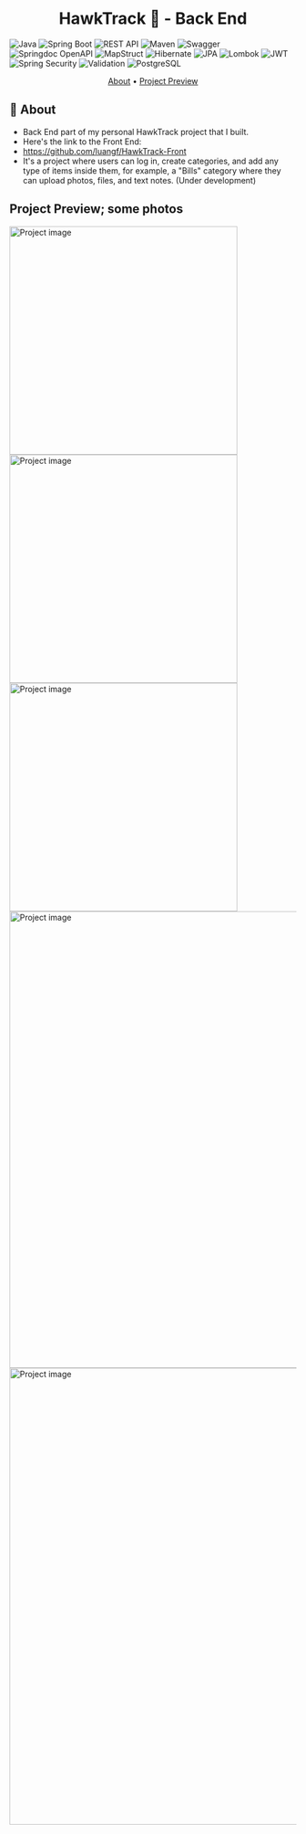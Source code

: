 <h1 align="center" style="font-weight: bold;">HawkTrack 🦅 - Back End</h1>

![Java](https://img.shields.io/badge/java-%23ED8B00.svg?style=for-the-badge&logo=openjdk&logoColor=white)
![Spring Boot](https://img.shields.io/badge/Spring_Boot-6DB33F?style=for-the-badge&logo=spring-boot&logoColor=white)
![REST API](https://img.shields.io/badge/REST%20API-%2300bcd4.svg?style=for-the-badge)
![Maven](https://img.shields.io/badge/apache_maven-C71A36?style=for-the-badge&logo=apachemaven&logoColor=white)
![Swagger](https://img.shields.io/badge/Swagger-85EA2D?style=for-the-badge&logo=Swagger&logoColor=white)
![Springdoc OpenAPI](https://img.shields.io/badge/Springdoc%20OpenAPI-%23009688.svg?style=for-the-badge)
![MapStruct](https://img.shields.io/badge/MapStruct-%230074b4.svg?style=for-the-badge)
![Hibernate](https://img.shields.io/badge/Hibernate-59666C?style=for-the-badge&logo=Hibernate&logoColor=white)
![JPA](https://img.shields.io/badge/JPA-%23007acc.svg?style=for-the-badge)
![Lombok](https://img.shields.io/badge/Lombok-%23ec2025.svg?style=for-the-badge)
![JWT](https://img.shields.io/badge/JWT-000000?style=for-the-badge&logo=JSON%20web%20tokens&logoColor=white)
![Spring Security](https://img.shields.io/badge/Spring%20Security-%236db33f.svg?style=for-the-badge&logo=springsecurity&logoColor=white)
![Validation](https://img.shields.io/badge/Validation-%23ff9800.svg?style=for-the-badge)
![PostgreSQL](https://img.shields.io/badge/PostgreSQL-316192?style=for-the-badge&logo=postgresql&logoColor=white)

<p align="center">
 <a href="#about">About</a> • 
 <a href="#project-preview">Project Preview</a>
</p>

<h2 id="about">📌 About</h2>

* Back End part of my personal HawkTrack project that I built.
* Here's the link to the Front End:
* https://github.com/luangf/HawkTrack-Front
* It's a project where users can log in, create categories, and add any type of items inside them, for example, a "Bills" category where they can upload photos, files, and text notes. (Under development)

<h2 id="project-preview">Project Preview; some photos</h2>

<img src="https://github.com/user-attachments/assets/d09a9659-0133-4a55-8069-175a94a2ffee" alt="Project image" width="400px">
<img src="https://github.com/user-attachments/assets/7e92d497-f78b-47f2-ad92-284106e5c344" alt="Project image" width="400px">
<img src="https://github.com/user-attachments/assets/5f4fcf2d-a3f2-4139-9b06-19349c86b137" alt="Project image" width="400px">
<img src="https://github.com/user-attachments/assets/c529a9df-b4c2-4fbe-bb94-7ea1aab42f15" alt="Project image" width="800px">
<img src="https://github.com/user-attachments/assets/7e4f5bff-ed04-4652-befd-812b6e1b71f7" alt="Project image" width="800px">

